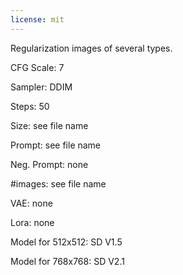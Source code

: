 ```yaml
---
license: mit
---
```



Regularization images of several types.

CFG Scale: 7

Sampler: DDIM

Steps: 50

Size: see file name

Prompt: see file name

Neg. Prompt: none

#images: see file name

VAE: none

Lora: none

Model for 512x512: SD V1.5

Model for 768x768: SD V2.1

